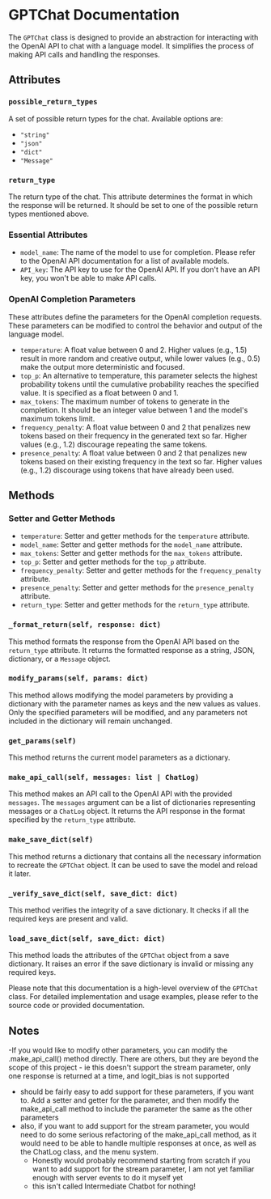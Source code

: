 # GPTChat Documentation

The `GPTChat` class is designed to provide an abstraction for interacting with the OpenAI API to chat with a language model. It simplifies the process of making API calls and handling the responses.

## Attributes

### `possible_return_types`

A set of possible return types for the chat. Available options are:

- `"string"`
- `"json"`
- `"dict"`
- `"Message"`

### `return_type`

The return type of the chat. This attribute determines the format in which the response will be returned. It should be set to one of the possible return types mentioned above.

### Essential Attributes

- `model_name`: The name of the model to use for completion. Please refer to the OpenAI API documentation for a list of available models.
- `API_key`: The API key to use for the OpenAI API. If you don't have an API key, you won't be able to make API calls.

### OpenAI Completion Parameters

These attributes define the parameters for the OpenAI completion requests. These parameters can be modified to control the behavior and output of the language model.

- `temperature`: A float value between 0 and 2. Higher values (e.g., 1.5) result in more random and creative output, while lower values (e.g., 0.5) make the output more deterministic and focused.
- `top_p`: An alternative to temperature, this parameter selects the highest probability tokens until the cumulative probability reaches the specified value. It is specified as a float between 0 and 1.
- `max_tokens`: The maximum number of tokens to generate in the completion. It should be an integer value between 1 and the model's maximum tokens limit.
- `frequency_penalty`: A float value between 0 and 2 that penalizes new tokens based on their frequency in the generated text so far. Higher values (e.g., 1.2) discourage repeating the same tokens.
- `presence_penalty`: A float value between 0 and 2 that penalizes new tokens based on their existing frequency in the text so far. Higher values (e.g., 1.2) discourage using tokens that have already been used.

## Methods

### Setter and Getter Methods

- `temperature`: Setter and getter methods for the `temperature` attribute.
- `model_name`: Setter and getter methods for the `model_name` attribute.
- `max_tokens`: Setter and getter methods for the `max_tokens` attribute.
- `top_p`: Setter and getter methods for the `top_p` attribute.
- `frequency_penalty`: Setter and getter methods for the `frequency_penalty` attribute.
- `presence_penalty`: Setter and getter methods for the `presence_penalty` attribute.
- `return_type`: Setter and getter methods for the `return_type` attribute.

### `_format_return(self, response: dict)`

This method formats the response from the OpenAI API based on the `return_type` attribute. It returns the formatted response as a string, JSON, dictionary, or a `Message` object.

### `modify_params(self, params: dict)`

This method allows modifying the model parameters by providing a dictionary with the parameter names as keys and the new values as values. Only the specified parameters will be modified, and any parameters not included in the dictionary will remain unchanged.

### `get_params(self)`

This method returns the current model parameters as a dictionary.

### `make_api_call(self, messages: list | ChatLog)`

This method makes an API call to the OpenAI API with the provided `messages`. The `messages` argument can be a list of dictionaries representing messages or a `ChatLog` object. It returns the API response in the format specified by the `return_type` attribute.

### `make_save_dict(self)`

This method returns a dictionary that contains all the necessary information to recreate the `GPTChat` object. It can be used to save the model and reload it later.

### `_verify_save_dict(self, save_dict: dict)`

This method verifies the integrity of a save dictionary. It checks if all the required keys are present and valid.

### `load_save_dict(self, save_dict: dict)`

This method loads the attributes of the `GPTChat` object from a save dictionary. It raises an error if the save dictionary is invalid or missing any required keys.

Please note that this documentation is a high-level overview of the `GPTChat` class. For detailed implementation and usage examples, please refer to the source code or provided documentation.

## Notes

  -If you would like to modify other parameters, you can modify the .make_api_call() method directly. There are others, but they are beyond the scope of this project
    - ie this doesn't support the stream parameter, only one response is returned at a time, and logit_bias is not supported

- should be fairly easy to add support for these parameters, if you want to. Add a setter and getter for the parameter, and then modify the make_api_call method to include the parameter the same as the other parameters
- also, if you want to add support for the stream parameter, you would need to do some serious refactoring of the make_api_call method, as it would need to be able to handle multiple responses at once, as well as the ChatLog class, and the menu system.
  - Honestly would probably recommend starting from scratch if you want to add support for the stream parameter, I am not yet familiar enough with server events to do it myself yet
  - this isn't called Intermediate Chatbot for nothing!
